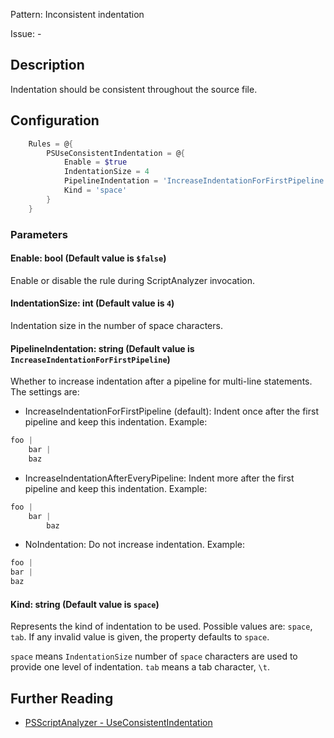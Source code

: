 Pattern: Inconsistent indentation

Issue: -

## Description

Indentation should be consistent throughout the source file.

## Configuration

```powershell
    Rules = @{
        PSUseConsistentIndentation = @{
            Enable = $true
            IndentationSize = 4
            PipelineIndentation = 'IncreaseIndentationForFirstPipeline'
            Kind = 'space'
        }
    }
```

### Parameters

#### Enable: bool (Default value is `$false`)

Enable or disable the rule during ScriptAnalyzer invocation.

#### IndentationSize: int (Default value is `4`)

Indentation size in the number of space characters.

#### PipelineIndentation: string (Default value is `IncreaseIndentationForFirstPipeline`)

Whether to increase indentation after a pipeline for multi-line statements. The settings are:

- IncreaseIndentationForFirstPipeline (default): Indent once after the first pipeline and keep this indentation. Example:
```powershell
foo |
    bar |
    baz
```
- IncreaseIndentationAfterEveryPipeline: Indent more after the first pipeline and keep this indentation. Example:
```powershell
foo |
    bar |
        baz
```
- NoIndentation: Do not increase indentation. Example:
```powershell
foo |
bar |
baz
```

#### Kind: string (Default value is `space`)

Represents the kind of indentation to be used. Possible values are: `space`, `tab`. If any invalid value is given, the property defaults to `space`.

`space` means `IndentationSize` number of `space` characters are used to provide one level of indentation.
`tab` means a tab character, `\t`.

## Further Reading

* [PSScriptAnalyzer - UseConsistentIndentation](https://github.com/PowerShell/PSScriptAnalyzer/tree/master/docs/Rules/UseConsistentIndentation.md)